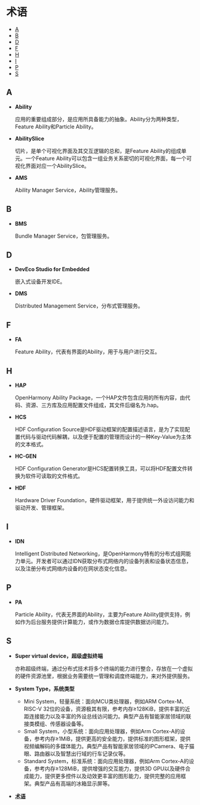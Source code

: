 # 术语<a name="ZH-CN_TOPIC_0000001050749051"></a>

-   [A](#section1679023922312)
-   [B](#section62182102017)
-   [D](#section1670294920236)
-   [F](#section5406185415236)
-   [H](#section891816813243)
-   [I](#section10124052142516)
-   [P](#section779354121411)
-   [S](#section25661636182615)

## A<a name="section1679023922312"></a>

-   **Ability**

    应用的重要组成部分，是应用所具备能力的抽象。Ability分为两种类型，Feature Ability和Particle Ability。


-   **AbilitySlice**

    切片，是单个可视化界面及其交互逻辑的总和，是Feature Ability的组成单元。一个Feature Ability可以包含一组业务关系密切的可视化界面，每一个可视化界面对应一个AbilitySlice。

-   **AMS**

    Ability Manager Service，Ability管理服务。


## B<a name="section62182102017"></a>

-   **BMS**

    Bundle Manager Service，包管理服务。


## D<a name="section1670294920236"></a>

-   **DevEco Studio for Embedded**

    嵌入式设备开发IDE。

-   **DMS**

    Distributed Management Service，分布式管理服务。


## F<a name="section5406185415236"></a>

-   **FA**

    Feature Ability，代表有界面的Ability，用于与用户进行交互。


## H<a name="section891816813243"></a>

-   **HAP**

    OpenHarmony Ability Package，一个HAP文件包含应用的所有内容，由代码、资源、三方库及应用配置文件组成，其文件后缀名为.hap。

-   **HCS**

    HDF Configuration Source是HDF驱动框架的配置描述语言，是为了实现配置代码与驱动代码解耦，以及便于配置的管理而设计的一种Key-Value为主体的文本格式。


-   **HC-GEN**

    HDF Configuration Generator是HCS配置转换工具，可以将HDF配置文件转换为软件可读取的文件格式。


-   **HDF**

    Hardware Driver Foundation，硬件驱动框架，用于提供统一外设访问能力和驱动开发、管理框架。


## I<a name="section10124052142516"></a>

-   **IDN**

    Intelligent Distributed Networking，是OpenHarmony特有的分布式组网能力单元。开发者可以通过IDN获取分布式网络内的设备列表和设备状态信息，以及注册分布式网络内设备的在网状态变化信息。


## P<a name="section779354121411"></a>

-   **PA**

    Particle Ability，代表无界面的Ability，主要为Feature Ability提供支持，例如作为后台服务提供计算能力，或作为数据仓库提供数据访问能力。


## S<a name="section25661636182615"></a>

-   **Super virtual device，超级虚拟终端**

    亦称超级终端，通过分布式技术将多个终端的能力进行整合，存放在一个虚拟的硬件资源池里，根据业务需要统一管理和调度终端能力，来对外提供服务。

-   **System Type，系统类型**
    -   Mini System，轻量系统：面向MCU类处理器，例如ARM Cortex-M、RISC-V 32位的设备，资源极其有限，参考内存≥128KiB，提供丰富的近距连接能力以及丰富的外设总线访问能力。典型产品有智能家居领域的联接类模组、传感器设备等。
    -   Small System，小型系统：面向应用处理器，例如Arm Cortex-A的设备，参考内存≥1MiB，提供更高的安全能力，提供标准的图形框架，提供视频编解码的多媒体能力。典型产品有智能家居领域的IPCamera、电子猫眼、路由器以及智慧出行域的行车记录仪等。
    -   Standard System，标准系统：面向应用处理器，例如Arm Cortex-A的设备，参考内存≥128MiB，提供增强的交互能力，提供3D GPU以及硬件合成能力，提供更多控件以及动效更丰富的图形能力，提供完整的应用框架。典型产品有高端的冰箱显示屏等。


-   **[术语](glossary.md)**  


